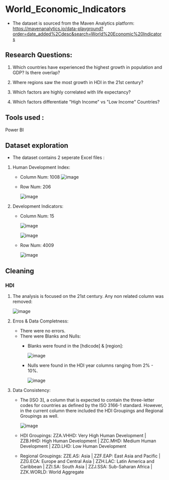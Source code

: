 # World_Economic_Indicators

+ The dataset is sourced from the Maven Analytics platform: https://mavenanalytics.io/data-playground?order=date_added%2Cdesc&search=World%20Economic%20Indicators
## Research Questions: 
1. Which countries have experienced the highest growth in population and GDP? Is there overlap?

2. Where regions saw the most growth in HDI in the 21st century?

3. Which factors are highly correlated with life expectancy?

4. Which factors differentiate "High Income" vs "Low Income" Countries?

## Tools used :

Power BI 

## Dataset exploration 
+ The dataset contains 2 seperate Excel files :
1. Human Development Index:
   + Column Num: 1008
     ![image](https://github.com/user-attachments/assets/546c38a4-15e7-4322-bf6f-58b26136d0ee)
     
   + Row Num: 206
     
     ![image](https://github.com/user-attachments/assets/49c380f2-661d-4c20-82e3-e5b4cccc47c1)





2. Development Indicators:
   + Column Num: 15
     
      ![image](https://github.com/user-attachments/assets/88156a78-62e2-4c17-94b1-3aabbebb160d)

     
      ![image](https://github.com/user-attachments/assets/c2ee2b2e-bce6-43d7-8129-bf7707080f9f)

   + Row Num: 4009
     
     ![image](https://github.com/user-attachments/assets/42cf9cf1-bf00-48e6-a0b1-4ea55181c83f)


## Cleaning 

### HDI

1. The analysis is focused on the 21st century. Any non related column was removed:

    ![image](https://github.com/user-attachments/assets/9f1eb3ff-3c6d-4613-95ac-3662ab63f218)

    
1. Erros & Data Completness:
   + There were no errors.
   + There were Blanks and Nulls:
     * Blanks were found in the [hdicode] & [region]:

       ![image](https://github.com/user-attachments/assets/7e0ae7de-2f7e-49ef-8733-2a886d6fd424)

     * Nulls were found in the HDI year columns ranging from 2% - 10%.
    
       ![image](https://github.com/user-attachments/assets/e69ca14f-c785-4725-b446-d0bca3978fa7)

 2. Data Consistency:
     
     * The [ISO 3], a column that is expected to contain the three-letter codes for countries as defined by the ISO 3166-1 standard. However, in the current column there included the HDI Groupings and Regional Groupings as well.
    
       ![image](https://github.com/user-attachments/assets/c0b27f45-4aa3-4402-9df9-46eba1deadf1)

     * HDI Groupings: ZZA.VHHD: Very High Human Development | ZZB.HHD: High Human Development | ZZC.MHD: Medium Human Development | ZZD.LHD: Low Human Development

     * Regional Groupings: ZZE.AS: Asia | ZZF.EAP: East Asia and Pacific | ZZG.ECA: Europe and Central Asia | ZZH.LAC: Latin America and Caribbean | ZZI.SA: South Asia | ZZJ.SSA: Sub-Saharan Africa | ZZK.WORLD: World Aggregate




    



     
